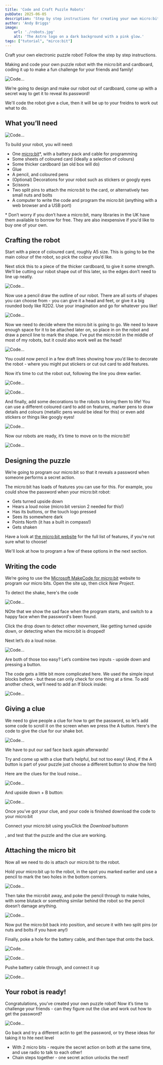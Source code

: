 ```yaml
---
title: 'Code and Craft Puzzle Robots'
pubDate: 2025-06-05
description: 'Step by step instructions for creating your own micro:bit puzzle robot!'
author: 'Andy Briggs'
image:
    url: './robots.jpg'
    alt: 'The Astro logo on a dark background with a pink glow.'
tags: ["tutorial", "mirco:bit"]
---
```


Craft your own electronic puzzle robot!  Follow the step by step instructions.

Making and code your own puzzle robot with the micro:bit and cardboard, coding it up to make a fun challenge for your friends and family!

![Code...](robots.jpg)

We’re going to design and make our robot out of cardboard, come up with a secret way to get it to reveal its password!

We'll code the robot give a clue, then it will be up to your freidns to work out what to do.

## What you’ll need

![Code...](make-parts.jpg)

To build your robot, you will need:
* One [micro:bit](https://microbit.org)\*, with a battery pack and cable for programming
* Some sheets of coloured card (ideally a selection of colours)
* Some thicker cardboard (an old box will do)
* Glue
* A pencil, and coloured pens
* (Optional) Decorations for your robot such as stickers or googly eyes
* Scissors 
* Two split pins to attach the micro:bit to the card, or alternatively two small nuts and bolts 
* A computer to write the code and program the micro:bit (anything with a web browser and a USB port)

\* Don’t worry if you don’t have a micro:bit, many libraries in the UK have them available to borrow for free.  They are also inexpensive if you'd like to buy one of your own.

## Crafting the robot

Start with a piece of coloured card, roughly A5 size.  This is going to be the main colour of the robot, so pick the colour you’d like.

Next stick this to a piece of the thicker cardboard, to give it some strength.  We’ll be cutting our robot shape out of this later, so the edges don’t need to line up neatly.

![Code...](make-1.jpg)

Now use a pencil draw the outline of our robot.  There are all sorts of shapes you can choose from - you can give it a head and feet, or give it a big rounded body like R2D2.  Use your imagination and go for whatever you like!

![Code...](make-2.jpg)

Now we need to decide where the micro:bit is going to go.  We need to leave enough space for it to be attached later on, so place in on the robot and draw a pencil line to mark the shape.  I’ve put the micro:bit in the middle of most of my robots, but it could also work well as the head!

![Code...](make-4.jpg)

You could now pencil in a few draft lines showing how you’d like to decorate the robot - where you might put stickers or cut out card to add features.

Now it’s time to cut the robot out, following the line you drew earlier.

![Code...](make-3.jpg)

![Code...](make-5.jpg)

And finally, add some decorations to the robots to bring them to life!  You can use a different coloured card to add on features, marker pens to draw details and colours (metallic pens would be ideal for this) or even add stickers or things like googly eyes!

![Code...](make-6.jpg)

Now our robots are ready, it’s time to move on to the micro:bit!

![Code...](make-7.jpg)

## Designing the puzzle
We’re going to program our micro:bit so that it reveals a password when someone performs a secret action.

The micro:bit has loads of features you can use for this.  For example, you could show the password when your micro:bit robot:
* Gets turned upside down
* Hears a loud noise (micro:bit version 2 needed for this!)
* Has its buttons, or the touch logo pressed
* Sees its somewhere dark
* Points North (it has a built in compass!)
* Gets shaken

Have a look at [the micro:bit website](https://microbit.org/get-started/features/overview/) for the full list of features, if you're not sure what to choose!

We'll look at how to program a few of these options in the next section.

## Writing the code

We’re going to use the [Microsoft MakeCode for micro:bit](https://makecode.microbit.org/) website to program our micro bits.  Open the site up, then click *New Project*.

To detect the shake, here's the code

![Code...](code-shake.png)

NOte that we show the sad face when the program starts, and switch to a happy face when the password's been found.

Click the drop down to detect other movement, like getting turned upside down, or detecting when the micro:bit is dropped!

Next let’s do a loud noise.  

![Code...](code-loud.png)


Are both of those too easy?  Let’s combine two inputs - upside down and pressing a button.

The code gets a little bit more complicated here.  We used the simple input blocks before - but these can only check for one thing at a time.  To add another check, we’ll need to add an If block inside:

![Code...](code-double.png)

## Giving a clue

We need to give people a clue for how to get the password, so let’s add some code to scroll it on the screen when we press the A button.  Here's the code to give the clue for our shake bot.

![Code...](clue-shake.png)

We have to put our sad face back again afterwards!

Try and come up with a clue that’s helpful, but not too easy!  (And, if the A button is part of your puzzle just choose a different button to show the hint)

Here are the clues for the loud noise...

![Code...](clue-loud.png)

And upside down + B button:

![Code...](clue-double.png)

Once you’ve got your clue, and your code is finished download the code to your micro:bit

Connect your micro:bit using youClick the *Download* buttonm

, and test that the puzzle and the clue are working.


## Attaching the micro bit

Now all we need to do is attach our micro:bit to the robot.

Hold your micro:bit up to the robot, in the spot you marked earlier and use a pencil to mark the two holes in the bottom corners.

![Code...](make-8.jpg)

Then take the microbit away, and poke the pencil through to make holes, with some blutack or something similar behind the robot so the pencil doesn’t damage anything.

![Code...](make-9.jpg)

Now put the micro:bit back into position, and secure it with two split pins (or nuts and bolts if you have any!)

Finally, poke a hole for the battery cable, and then tape that onto the back.

![Code...](make-10.jpg)


![Code...](make-11.jpg)

Pushe battery cable through, and connect it up

![Code...](make-12.jpg)

## Your robot is ready!

Congratulations, you’ve created your own puzzle robot!  Now it’s time to challenge your friends - can they figure out the clue and work out how to get the password?

![Code...](make-13.jpg)


Go back and try a different actin to get the password, or try these ideas for taking it to hte next level

* With 2 micro bits - require the secret action on both at the same time, and use radio to talk to each other!
* Chain steps together - one secret action unlocks the next!